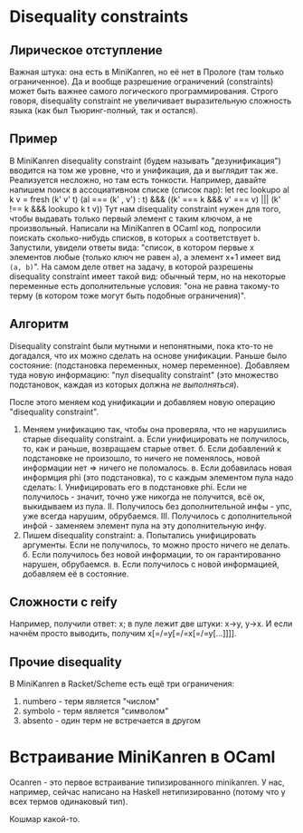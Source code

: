# Disequality constraints
## Лирическое отступление
Важная штука: она есть в MiniKanren, но её нет в Прологе (там только ограниченное).
Да и вообще разрешение ограничений (constraints) может быть важнее самого логического программирования.
Строго говоря, disequality constraint не увеличивает выразительную сложность языка (как был Тьюринг-полный, так и остался).

## Пример
В MiniKanren disequality constraint (будем называть "дезунификация")
вводится на том же уровне, что и унификация, да и выглядит так же.
Реализуется несложно, но там есть тонкости.
Например, давайте напишем поиск в ассоциативном списке (список пар):
    let rec lookupo al k v =
	    fresh (k' v' t)
		    (al === (k' , v') : t) &&&
			((k' === k &&& v' === v) |||
			 (k' !== k &&& lookupo k t v))
Тут нам disequality constraint нужен для того, чтобы выдавать только первый элемент
с таким ключом, а не произвольный.
Написали на MiniKanren в OCaml код, попросили поискать сколько-нибудь списков, в которых `a` соответствует `b`.
Запустили, увидели ответы вида: "список, в котором первые x элементов любые (только ключ не равен `a`),
а элемент x+1 имеет вид `(a, b)`".
На самом деле ответ на задачу, в которой разрешены disequality constraint имеет такой вид:
обычный терм, но на некоторые переменные есть дополнительные условия: "она не равна такому-то
терму (в котором тоже могут быть подобные ограничения)".

## Алгоритм
Disequality constraint были мутными и непонятными, пока кто-то не догадался,
что их можно сделать на основе унификации.
Раньше было состояние: (подстановка переменных, номер переменное).
Добавляем туда новую информацию: "пул disequality constraint"
(это множество подстановок, каждая из которых должна _не выполняться_).

После этого меняем код унификации и добавляем новую операцию "disequality constraint".
1. Меняем унификацию так, чтобы она проверяла, что не нарушились старые disequality constraint.
   а. Если унифицировать не получилось, то, как и раньше, возвращаем старые ответ.
   б. Если добавлений к подстановке не произошло, то ничего не поменялось, новой информации нет => ничего не поломалось.
   в. Если добавилась новая информция phi (это подстановка), то с каждым элементом пула надо сделать:
     I. Унифицировать его в подстановке phi. Если не получилось - значит, точно уже никогда не получится, всё ок, выкидываем из пула.
	 II. Получилось без дополнительной инфы - упс, уже всегда нарушим, обрубаемся.
	 III. Получилось с дополнительной инфой - заменяем элемент пула на эту дополнительную инфу.
2. Пишем disequality constraint:
  а. Попытались унифицировать аргументы. Если не получилось, то можно просто ничего не делать.
  б. Если получилось без новой информации, то он гарантированно нарушен, обрубаемся.
  в. Если получилось с новой информацией, добавляем её в состояние.

## Сложности с reify
Например, получили ответ: x; в пуле лежит две штуки: x->y, y->x.
И если начнём просто выводить, получим x[=/=y[=/=x[=/=y[...]]]].

## Прочие disequality
В MiniKanren в Racket/Scheme есть ещё три ограничения:
1. numbero - терм является "числом"
2. symbolo - терм является "символом"
3. absento - один терм не встречается в другом

# Встраивание MiniKanren в OCaml
Ocanren - это первое встраивание типизированного minikanren.
У нас, например, сейчас написано на Haskell нетипизированно (потому что у всех термов одинаковый тип).

Кошмар какой-то.
